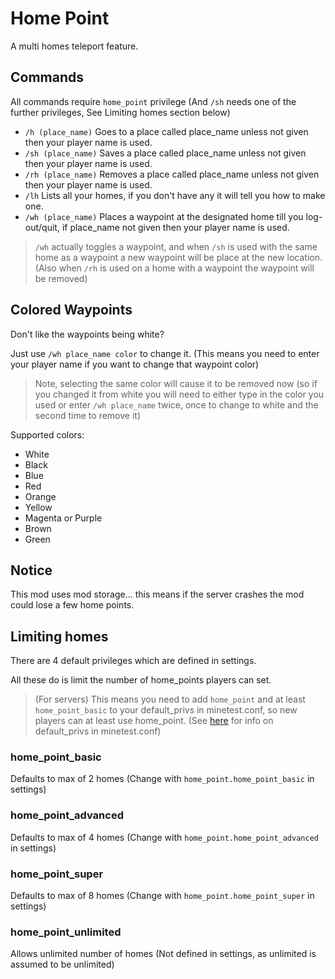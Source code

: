 # Home Point

A multi homes teleport feature.

## Commands

All commands require `home_point` privilege (And `/sh` needs one of the further privileges, See Limiting homes section below)

* `/h (place_name)` Goes to a place called place_name unless not given then your player name is used.
* `/sh (place_name)` Saves a place called place_name unless not given then your player name is used.
* `/rh (place_name)` Removes a place called place_name unless not given then your player name is used.
* `/lh` Lists all your homes, if you don't have any it will tell you how to make one.
* `/wh (place_name)` Places a waypoint at the designated home till you log-out/quit, if place_name not given then your player name is used.

> `/wh` actually toggles a waypoint, and when `/sh` is used with the same home as a waypoint a new waypoint will be place at the new location. (Also when `/rh` is used on a home with a waypoint the waypoint will be removed)

## Colored Waypoints

Don't like the waypoints being white?

Just use `/wh place_name color` to change it. (This means you need to enter your player name if you want to change that waypoint color)

> Note, selecting the same color will cause it to be removed now (so if you changed it from white you will need to either type in the color you used or enter `/wh place_name` twice, once to change to white and the second time to remove it)

Supported colors:

* White
* Black
* Blue
* Red
* Orange
* Yellow
* Magenta or Purple
* Brown
* Green

## Notice

This mod uses mod storage... this means if the server crashes the mod could lose a few home points.

## Limiting homes

There are 4 default privileges which are defined in settings.

All these do is limit the number of home_points players can set.

> (For servers) This means you need to add `home_point` and at least `home_point_basic` to your default_privs in minetest.conf,
so new players can at least use home_point. (See [here](https://github.com/minetest/minetest/blob/master/builtin/settingtypes.txt#L1166) for info on default_privs in minetest.conf)

### home_point_basic

Defaults to max of 2 homes (Change with `home_point.home_point_basic` in settings)

### home_point_advanced

Defaults to max of 4 homes (Change with `home_point.home_point_advanced` in settings)

### home_point_super

Defaults to max of 8 homes (Change with `home_point.home_point_super` in settings)

### home_point_unlimited

Allows unlimited number of homes (Not defined in settings, as unlimited is assumed to be unlimited)
